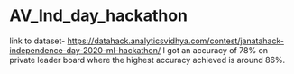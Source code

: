 # AV_Ind_day_hackathon
link to dataset- https://datahack.analyticsvidhya.com/contest/janatahack-independence-day-2020-ml-hackathon/
I got an accuracy of 78% on private leader board where the highest accuracy achieved is around 86%.
